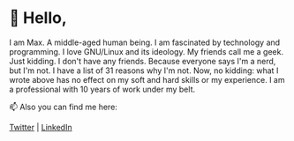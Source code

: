 # 🖖 Hello,
I am Max. A middle-aged human being.
I am fascinated by technology and programming. I love GNU/Linux and its ideology. My friends call me a geek. Just kidding. I don't have any friends. Because everyone says I'm a nerd, but I'm not. I have a list of 31 reasons why I'm not. Now, no kidding: what I wrote above has no effect on my soft and hard skills or my experience. I am a professional with 10 years of work under my belt.


📫 Also you can find me here:

[Twitter](https://twitter.com/explosive_max) | [LinkedIn](https://www.linkedin.com/in/artp1ay/)
